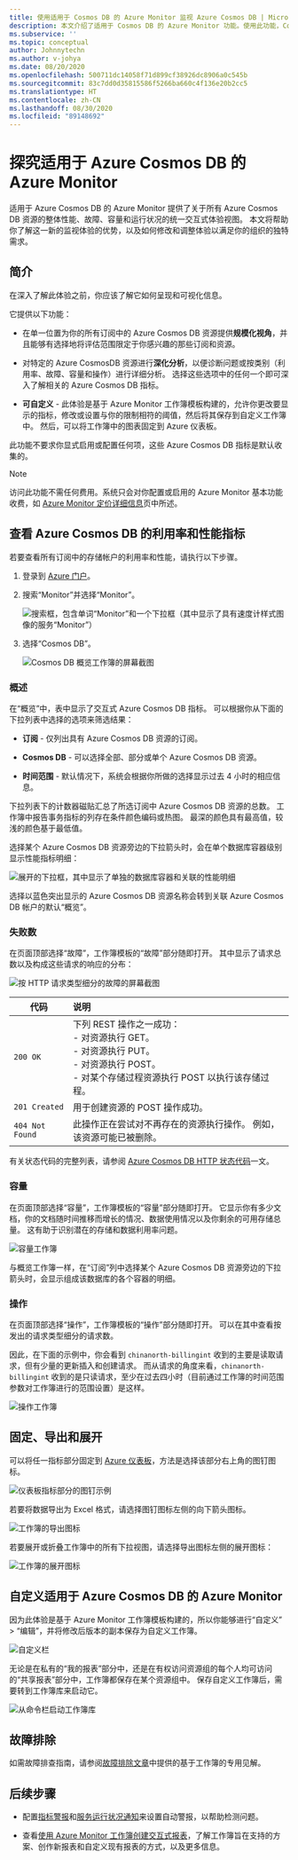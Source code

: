 ```yaml
---
title: 使用适用于 Cosmos DB 的 Azure Monitor 监视 Azure Cosmos DB | Microsoft Docs
description: 本文介绍了适用于 Cosmos DB 的 Azure Monitor 功能。使用此功能，Cosmos DB 所有者能够快速了解其 CosmosDB 帐户的性能和利用率问题。
ms.subservice: ''
ms.topic: conceptual
author: Johnnytechn
ms.author: v-johya
ms.date: 08/20/2020
ms.openlocfilehash: 500711dc14058f71d899cf38926dc8906a0c545b
ms.sourcegitcommit: 83c7dd0d35815586f5266ba660c4f136e20b2cc5
ms.translationtype: HT
ms.contentlocale: zh-CN
ms.lasthandoff: 08/30/2020
ms.locfileid: "89148692"
---
```

# <a name="explore-azure-monitor-for-azure-cosmos-db"></a>探究适用于 Azure Cosmos DB 的 Azure Monitor

适用于 Azure Cosmos DB 的 Azure Monitor 提供了关于所有 Azure Cosmos DB 资源的整体性能、故障、容量和运行状况的统一交互式体验视图。 本文将帮助你了解这一新的监视体验的优势，以及如何修改和调整体验以满足你的组织的独特需求。   

## <a name="introduction"></a>简介

在深入了解此体验之前，你应该了解它如何呈现和可视化信息。 

它提供以下功能：

* 在单一位置为你的所有订阅中的 Azure Cosmos DB 资源提供**规模化视角**，并且能够有选择地将评估范围限定于你感兴趣的那些订阅和资源。

* 对特定的 Azure CosmosDB 资源进行**深化分析**，以便诊断问题或按类别（利用率、故障、容量和操作）进行详细分析。 选择这些选项中的任何一个即可深入了解相关的 Azure Cosmos DB 指标。  

* **可自定义** - 此体验是基于 Azure Monitor 工作簿模板构建的，允许你更改要显示的指标，修改或设置与你的限制相符的阈值，然后将其保存到自定义工作簿中。 然后，可以将工作簿中的图表固定到 Azure 仪表板。  

此功能不要求你显式启用或配置任何项，这些 Azure Cosmos DB 指标是默认收集的。

>[!NOTE]
>访问此功能不需任何费用。系统只会对你配置或启用的 Azure Monitor 基本功能收费，如 [Azure Monitor 定价详细信息](https://www.azure.cn/pricing/details/monitor/)页中所述。

## <a name="view-utilization-and-performance-metrics-for-azure-cosmos-db"></a>查看 Azure Cosmos DB 的利用率和性能指标

若要查看所有订阅中的存储帐户的利用率和性能，请执行以下步骤。

1. 登录到 [Azure 门户](https://portal.azure.cn)。

2. 搜索“Monitor”并选择“Monitor”。

    ![搜索框，包含单词“Monitor”和一个下拉框（其中显示了具有速度计样式图像的服务“Monitor”）](./media/cosmosdb-insights-overview/search-monitor.png)

3. 选择“Cosmos DB”。

    ![Cosmos DB 概览工作簿的屏幕截图](./media/cosmosdb-insights-overview/cosmos-db.png)

### <a name="overview"></a>概述

在“概览”中，表中显示了交互式 Azure Cosmos DB 指标。 可以根据你从下面的下拉列表中选择的选项来筛选结果：

* **订阅** - 仅列出具有 Azure Cosmos DB 资源的订阅。  

* **Cosmos DB** - 可以选择全部、部分或单个 Azure Cosmos DB 资源。

* **时间范围** - 默认情况下，系统会根据你所做的选择显示过去 4 小时的相应信息。

下拉列表下的计数器磁贴汇总了所选订阅中 Azure Cosmos DB 资源的总数。 工作簿中报告事务指标的列存在条件颜色编码或热图。 最深的颜色具有最高值，较浅的颜色基于最低值。 

选择某个 Azure Cosmos DB 资源旁边的下拉箭头时，会在单个数据库容器级别显示性能指标明细：

![展开的下拉框，其中显示了单独的数据库容器和关联的性能明细](./media/cosmosdb-insights-overview/container-view.png)

选择以蓝色突出显示的 Azure Cosmos DB 资源名称会转到关联 Azure Cosmos DB 帐户的默认“概览”。 

### <a name="failures"></a>失败数

在页面顶部选择“故障”，工作簿模板的“故障”部分随即打开。 其中显示了请求总数以及构成这些请求的响应的分布：

![按 HTTP 请求类型细分的故障的屏幕截图](./media/cosmosdb-insights-overview/failures.png)

| 代码      |  说明       | 
|-----------|:--------------------|
| `200 OK`  | 下列 REST 操作之一成功： </br>- 对资源执行 GET。 </br> - 对资源执行 PUT。 </br> - 对资源执行 POST。 </br> - 对某个存储过程资源执行 POST 以执行该存储过程。|
| `201 Created` | 用于创建资源的 POST 操作成功。 |
| `404 Not Found` | 此操作正在尝试对不再存在的资源执行操作。 例如，该资源可能已被删除。 |

有关状态代码的完整列表，请参阅 [Azure Cosmos DB HTTP 状态代码](https://docs.microsoft.com/rest/api/cosmos-db/http-status-codes-for-cosmosdb)一文。

### <a name="capacity"></a>容量

在页面顶部选择“容量”，工作簿模板的“容量”部分随即打开。 它显示你有多少文档，你的文档随时间推移而增长的情况、数据使用情况以及你剩余的可用存储总量。  这有助于识别潜在的存储和数据利用率问题。

![容量工作簿](./media/cosmosdb-insights-overview/capacity.png) 

与概览工作簿一样，在“订阅”列中选择某个 Azure Cosmos DB 资源旁边的下拉箭头时，会显示组成该数据库的各个容器的明细。

### <a name="operations"></a>操作 

在页面顶部选择“操作”，工作簿模板的“操作”部分随即打开。 可以在其中查看按发出的请求类型细分的请求数。 

因此，在下面的示例中，你会看到 `chinanorth-billingint` 收到的主要是读取请求，但有少量的更新插入和创建请求。 而从请求的角度来看，`chinanorth-billingint` 收到的是只读请求，至少在过去四小时（目前通过工作簿的时间范围参数对工作簿进行的范围设置）是这样。

![操作工作簿](./media/cosmosdb-insights-overview/operation.png) 

## <a name="pin-export-and-expand"></a>固定、导出和展开

可以将任一指标部分固定到 [Azure 仪表板](../../azure-portal/azure-portal-dashboards.md)，方法是选择该部分右上角的图钉图标。

![仪表板指标部分的图钉示例](./media/cosmosdb-insights-overview/pin.png)

若要将数据导出为 Excel 格式，请选择图钉图标左侧的向下箭头图标。

![工作簿的导出图标](./media/cosmosdb-insights-overview/export.png)

若要展开或折叠工作簿中的所有下拉视图，请选择导出图标左侧的展开图标：

![工作簿的展开图标](./media/cosmosdb-insights-overview/expand.png)

## <a name="customize-azure-monitor-for-azure-cosmos-db"></a>自定义适用于 Azure Cosmos DB 的 Azure Monitor

因为此体验是基于 Azure Monitor 工作簿模板构建的，所以你能够进行“自定义” > “编辑”，并将修改后版本的副本保存为自定义工作簿。 

![自定义栏](./media/cosmosdb-insights-overview/customize.png)

无论是在私有的“我的报表”部分中，还是在有权访问资源组的每个人均可访问的“共享报表”部分中，工作簿都保存在某个资源组中。 保存自定义工作簿后，需要转到工作簿库来启动它。

![从命令栏启动工作簿库](./media/cosmosdb-insights-overview/gallery.png)

## <a name="troubleshooting"></a>故障排除

如需故障排查指南，请参阅[故障排除文章](troubleshoot-workbooks.md)中提供的基于工作簿的专用见解。

## <a name="next-steps"></a>后续步骤

* 配置[指标警报](../platform/alerts-metric.md)和[服务运行状况通知](../../service-health/alerts-activity-log-service-notifications-portal.md)来设置自动警报，以帮助检测问题。

* 查看[使用 Azure Monitor 工作簿创建交互式报表](../platform/workbooks-overview.md)，了解工作簿旨在支持的方案、创作新报表和自定义现有报表的方式，以及更多信息。

